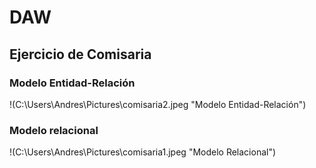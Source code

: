 # DAW
## Ejercicio de Comisaria
### Modelo Entidad-Relación
!(C:\Users\Andres\Pictures\comisaria2.jpeg "Modelo Entidad-Relación")
### Modelo relacional
!(C:\Users\Andres\Pictures\comisaria1.jpeg "Modelo Relacional")

